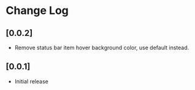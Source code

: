 # Change Log

## [0.0.2]

- Remove status bar item hover background color, use default instead.

## [0.0.1]

- Initial release

